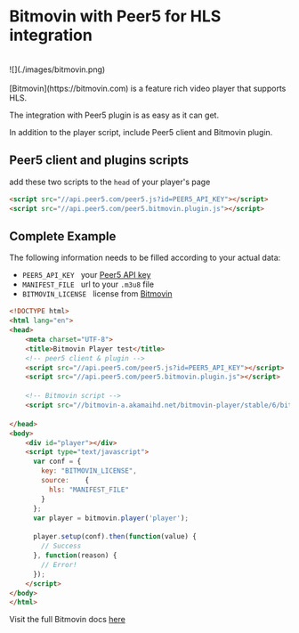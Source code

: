 # Bitmovin with Peer5 for HLS integration

<br>
![](./images/bitmovin.png)
<br><br>
[Bitmovin](https://bitmovin.com) is a feature rich video player that supports HLS.

The integration with Peer5 plugin is as easy as it can get.

In addition to the player script, include Peer5 client and Bitmovin plugin.
 
## Peer5 client and plugins scripts
add these two scripts to the `head` of your player's page
```html
<script src="//api.peer5.com/peer5.js?id=PEER5_API_KEY"></script>
<script src="//api.peer5.com/peer5.bitmovin.plugin.js"></script>
```

## Complete Example 
 
The following information needs to be filled according to your actual data:
 
- `PEER5_API_KEY` &nbsp;&nbsp;your [Peer5 API key](https://app.peer5.com/integration)
- `MANIFEST_FILE` &nbsp;&nbsp;url to your `.m3u8` file
- `BITMOVIN_LICENSE` &nbsp;&nbsp;license from [Bitmovin](https://bitmovin.com)
  
```html
<!DOCTYPE html>
<html lang="en">
<head>
    <meta charset="UTF-8">
    <title>Bitmovin Player test</title>
    <!-- peer5 client & plugin -->
    <script src="//api.peer5.com/peer5.js?id=PEER5_API_KEY"></script>
    <script src="//api.peer5.com/peer5.bitmovin.plugin.js"></script>
    
    <!-- Bitmovin script -->
    <script src="//bitmovin-a.akamaihd.net/bitmovin-player/stable/6/bitmovinplayer.min.js"></script>
    
</head>
<body>
    <div id="player"></div>
    <script type="text/javascript">
      var conf = {
        key: "BITMOVIN_LICENSE",
        source:    {
          hls: "MANIFEST_FILE"
        }
      };
      var player = bitmovin.player('player');
 
      player.setup(conf).then(function(value) {
        // Success
      }, function(reason) {
        // Error!
      });
    </script>
</body>
</html>
```


Visit the full Bitmovin docs [here](https://bitmovin.com/player-documentation/)
